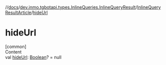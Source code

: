 //[docs](../../../index.md)/[dev.inmo.tgbotapi.types.InlineQueries.InlineQueryResult](../index.md)/[InlineQueryResultArticle](index.md)/[hideUrl](hide-url.md)



# hideUrl  
[common]  
Content  
val [hideUrl](hide-url.md): [Boolean](https://kotlinlang.org/api/latest/jvm/stdlib/kotlin/-boolean/index.html)? = null  




